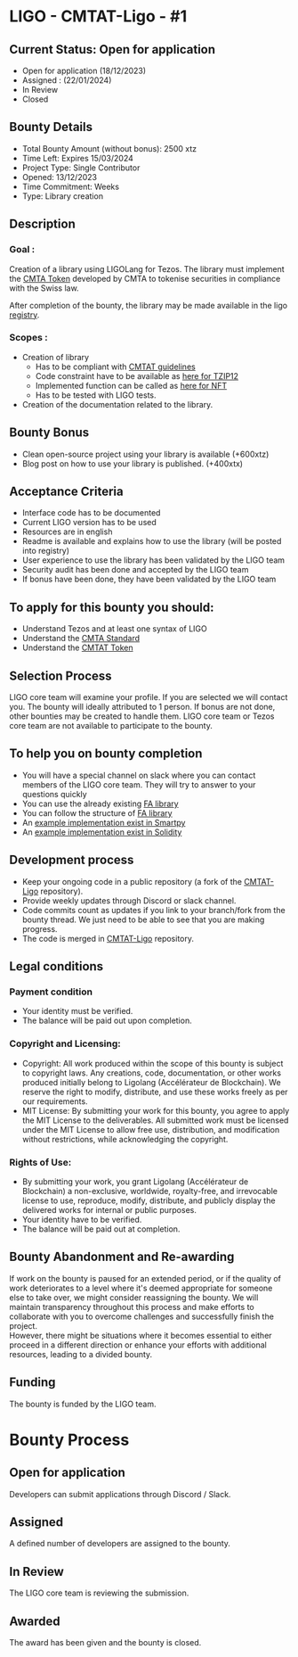 # LIGO - CMTAT-Ligo - #1
## Current Status: Open for application
* Open for application (18/12/2023)
* Assigned : (22/01/2024)
* In Review
* Closed

## Bounty Details
* Total Bounty Amount (without bonus): 2500 xtz
* Time Left: Expires 15/03/2024
* Project Type: Single Contributor
* Opened: 13/12/2023
* Time Commitment: Weeks
* Type: Library creation

## Description
### Goal :
Creation of a library using LIGOLang for Tezos. The library must implement the [CMTA Token](https://cmta.ch/standards/cmta-token-cmtat) developed by CMTA to tokenise securities in compliance with the Swiss law.

After completion of the bounty, the library may be made available in the ligo [registry](https://packages.ligolang.org/packages).

### Scopes : 
- Creation of library 
  - Has to be compliant with [CMTAT guidelines](https://cmta.ch/standards/cmta-token-cmtat)
  - Code constraint have to be available as [here for TZIP12](https://github.com/ligolang/contract-catalogue/blob/main/lib/fa2/common/tzip12.interfaces.jsligo)
  - Implemented function can be called as [here for NFT](https://github.com/ligolang/contract-catalogue/blob/main/lib/fa2/nft/nft.impl.jsligo)
  - Has to be tested with LIGO tests.
- Creation of the documentation related to the library.

## Bounty Bonus  
- Clean open-source project using your library is available (+600xtz)
- Blog post on how to use your library is published. (+400xtx)

## Acceptance Criteria
- Interface code has to be documented
- Current LIGO version has to be used
- Resources are in english
- Readme is available and explains how to use the library (will be posted into registry)
- User experience to use the library has been validated by the LIGO team
- Security audit has been done and accepted by the LIGO team
- If bonus have been done, they have been validated by the LIGO team

## To apply for this bounty you should:
- Understand Tezos and at least one syntax of LIGO
- Understand the [CMTA Standard](https://cmta.ch/standards/standard-for-the-tokenization-of-shares-of-swiss-corporations-using-the-distributed-ledger-technology)
- Understand the [CMTAT Token](https://cmta.ch/standards/cmta-token-cmtat)

## Selection Process
LIGO core team will examine your profile. If you are selected we will contact you. The bounty will ideally attributed to 1 person. If bonus are not done, other bounties may be created to handle them.
LIGO core team or Tezos core team are not available to participate to the bounty.

## To help you on bounty completion 
- You will have a special channel on slack where you can contact members of the LIGO core team. They will try to answer to your questions quickly
- You can use the already existing [FA library](https://packages.ligolang.org/package/@ligo/fa)
- You can follow the structure of [FA library](https://github.com/ligolang/contract-catalogue)
- An [example implementation exist in Smartpy](https://github.com/CMTA/CMTAT-Tezos-FA2)
- An [example implementation exist in Solidity](https://github.com/CMTA/CMTAT)

## Development process
- Keep your ongoing code in a public repository (a fork of the [CMTAT-Ligo](https://github.com/ligolang/CMTAT-Ligo) repository). 
- Provide weekly updates through Discord or slack channel. 
- Code commits count as updates if you link to your branch/fork from the bounty thread. We just need to be able to see that you are making progress.
- The code is merged in [CMTAT-Ligo](https://github.com/ligolang/CMTAT-Ligo) repository.

## Legal conditions
### Payment condition

- Your identity must be verified.
- The balance will be paid out upon completion.

### Copyright and Licensing:
- Copyright: All work produced within the scope of this bounty is subject to copyright laws. Any creations, code, documentation, or other works produced initially belong to Ligolang (Accélérateur de Blockchain). We reserve the right to modify, distribute, and use these works freely as per our requirements.
- MIT License: By submitting your work for this bounty, you agree to apply the MIT License to the deliverables. All submitted work must be licensed under the MIT License to allow free use, distribution, and modification without restrictions, while acknowledging the copyright.

### Rights of Use:
- By submitting your work, you grant Ligolang (Accélérateur de Blockchain) a non-exclusive, worldwide, royalty-free, and irrevocable license to use, reproduce, modify, distribute, and publicly display the delivered works for internal or public purposes.
- Your identity have to be verified.
- The balance will be paid out at completion.

## Bounty Abandonment and Re-awarding
If work on the bounty is paused for an extended period, or if the quality of work deteriorates to a level where it's deemed appropriate for someone else to take over, we might consider reassigning the bounty. We will maintain transparency throughout this process and make efforts to collaborate with you to overcome challenges and successfully finish the project.  
However, there might be situations where it becomes essential to either proceed in a different direction or enhance your efforts with additional resources, leading to a divided bounty.

## Funding
The bounty is funded by the LIGO team. 

# Bounty Process  
## Open for application  
Developers can submit applications through Discord / Slack.  

## Assigned  
A defined number of developers are assigned to the bounty.  

## In Review  
The LIGO core team is reviewing the submission.  

## Awarded  
The award has been given and the bounty is closed.  
